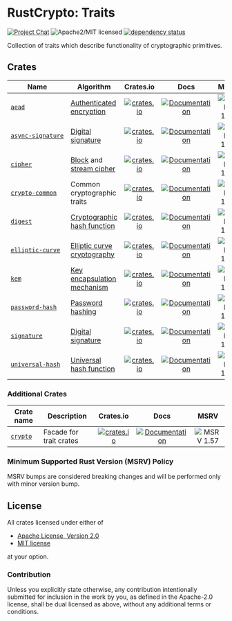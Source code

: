 # RustCrypto: Traits

[![Project Chat][chat-image]][chat-link] ![Apache2/MIT licensed][license-image] [![dependency status][deps-image]][deps-link]

Collection of traits which describe functionality of cryptographic primitives.

## Crates

| Name                | Algorithm | Crates.io | Docs  | MSRV |
|---------------------|-----------|:---------:|:-----:|:----:|
| [`aead`]            | [Authenticated encryption]    | [![crates.io](https://img.shields.io/crates/v/aead.svg)](https://crates.io/crates/aead) | [![Documentation](https://docs.rs/aead/badge.svg)](https://docs.rs/aead) | ![MSRV 1.56][msrv-1.56] |
| [`async‑signature`] | [Digital signature]           | [![crates.io](https://img.shields.io/crates/v/async-signature.svg)](https://crates.io/crates/async-signature) | [![Documentation](https://docs.rs/async-signature/badge.svg)](https://docs.rs/async-signature) | ![MSRV 1.56][msrv-1.56] |
| [`cipher`]          | [Block] and [stream cipher]   | [![crates.io](https://img.shields.io/crates/v/cipher.svg)](https://crates.io/crates/cipher) | [![Documentation](https://docs.rs/cipher/badge.svg)](https://docs.rs/cipher) | ![MSRV 1.56][msrv-1.56] |
| [`crypto‑common`]      | Common cryptographic traits | [![crates.io](https://img.shields.io/crates/v/crypto-common.svg)](https://crates.io/crates/crypto-common) | [![Documentation](https://docs.rs/crypto-common/badge.svg)](https://docs.rs/crypto-common) | ![MSRV 1.56][msrv-1.56] |
| [`digest`]          | [Cryptographic hash function] | [![crates.io](https://img.shields.io/crates/v/digest.svg)](https://crates.io/crates/digest) | [![Documentation](https://docs.rs/digest/badge.svg)](https://docs.rs/digest) | ![MSRV 1.41][msrv-1.41] |
| [`elliptic‑curve`]  | [Elliptic curve cryptography] | [![crates.io](https://img.shields.io/crates/v/elliptic-curve.svg)](https://crates.io/crates/elliptic-curve) | [![Documentation](https://docs.rs/elliptic-curve/badge.svg)](https://docs.rs/elliptic-curve) | ![MSRV 1.57][msrv-1.57] |
| [`kem`]             | [Key encapsulation mechanism] | [![crates.io](https://img.shields.io/crates/v/kem.svg)](https://crates.io/crates/kem) | [![Documentation](https://docs.rs/kem/badge.svg)](https://docs.rs/kem) | ![MSRV 1.56][msrv-1.56] |
| [`password-hash`]   | [Password hashing]            | [![crates.io](https://img.shields.io/crates/v/password-hash.svg)](https://crates.io/crates/password-hash) | [![Documentation](https://docs.rs/password-hash/badge.svg)](https://docs.rs/password-hash) | ![MSRV 1.57][msrv-1.57] |
| [`signature`]       | [Digital signature]           | [![crates.io](https://img.shields.io/crates/v/signature.svg)](https://crates.io/crates/signature) | [![Documentation](https://docs.rs/signature/badge.svg)](https://docs.rs/signature) | ![MSRV 1.56][msrv-1.56] |
| [`universal‑hash`]  | [Universal hash function]     | [![crates.io](https://img.shields.io/crates/v/universal-hash.svg)](https://crates.io/crates/universal-hash) | [![Documentation](https://docs.rs/universal-hash/badge.svg)](https://docs.rs/universal-hash) | ![MSRV 1.56][msrv-1.56] |

### Additional Crates

| Crate name | Description             | Crates.io | Docs  | MSRV |
|------------|-------------------------|:---------:|:-----:|:----:|
| [`crypto`] | Facade for trait crates | [![crates.io](https://img.shields.io/crates/v/crypto.svg)](https://crates.io/crates/crypto) | [![Documentation](https://docs.rs/crypto/badge.svg)](https://docs.rs/crypto) | ![MSRV 1.57][msrv-1.57] |

### Minimum Supported Rust Version (MSRV) Policy

MSRV bumps are considered breaking changes and will be performed only with minor version bump.

## License

All crates licensed under either of

 * [Apache License, Version 2.0](http://www.apache.org/licenses/LICENSE-2.0)
 * [MIT license](http://opensource.org/licenses/MIT)

at your option.

### Contribution

Unless you explicitly state otherwise, any contribution intentionally submitted for inclusion in the work by you, as defined in the Apache-2.0 license, shall be dual licensed as above, without any additional terms or conditions.

[//]: # (badges)

[chat-image]: https://img.shields.io/badge/zulip-join_chat-blue.svg
[chat-link]: https://rustcrypto.zulipchat.com/#narrow/stream/260050-traits
[license-image]: https://img.shields.io/badge/license-Apache2.0/MIT-blue.svg
[deps-image]: https://deps.rs/repo/github/RustCrypto/traits/status.svg
[deps-link]: https://deps.rs/repo/github/RustCrypto/traits
[msrv-1.41]: https://img.shields.io/badge/rustc-1.41.0+-blue.svg
[msrv-1.56]: https://img.shields.io/badge/rustc-1.56.0+-blue.svg
[msrv-1.57]: https://img.shields.io/badge/rustc-1.57.0+-blue.svg

[//]: # (crates)

[`aead`]: ./aead
[`async‑signature`]: ./signature/async
[`cipher`]: ./cipher
[`crypto‑common`]: ./crypto-common
[`crypto`]: ./crypto
[`digest`]: ./digest
[`elliptic‑curve`]: ./elliptic-curve
[`kem`]: ./kem
[`password-hash`]: ./password-hash
[`signature`]: ./signature
[`universal‑hash`]: ./universal-hash

[//]: # (algorithms)

[Authenticated encryption]: https://en.wikipedia.org/wiki/Authenticated_encryption
[Block]: https://en.wikipedia.org/wiki/Block_cipher
[Message authentication code]: https://en.wikipedia.org/wiki/Message_authentication_code
[Cryptographic hash function]: https://en.wikipedia.org/wiki/Cryptographic_hash_function
[Digital signature]: https://en.wikipedia.org/wiki/Digital_signature
[Elliptic curve cryptography]: https://en.wikipedia.org/wiki/Elliptic-curve_cryptography
[Key encapsulation mechanism]: https://en.wikipedia.org/wiki/Key_encapsulation
[Password hashing]: https://en.wikipedia.org/wiki/Cryptographic_hash_function#Password_verification
[Stream cipher]: https://en.wikipedia.org/wiki/Stream_cipher
[Universal hash function]: https://en.wikipedia.org/wiki/Universal_hashing
